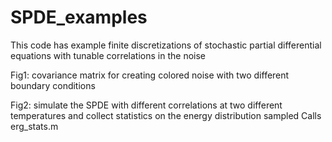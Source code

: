 # SPDE_examples
This code has example finite discretizations of stochastic partial differential equations with tunable correlations in the noise

Fig1: covariance matrix for creating colored noise with two different boundary conditions

Fig2: simulate the SPDE with different correlations at two different temperatures and collect statistics on the energy distribution sampled
  Calls erg_stats.m
